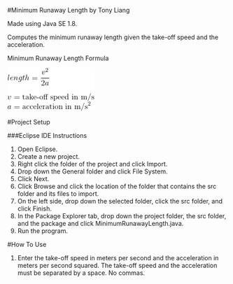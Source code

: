#Minimum Runaway Length by Tony Liang

Made using Java SE 1.8.

Computes the minimum runaway length given the take-off speed and the acceleration.

Minimum Runaway Length Formula

![alt text][logo]

[logo]: https://github.com/tliang1/Java-Practice/raw/master/Practice/Intro-To-Java-8th-Ed-Daniel-Y.-Liang/Chapter-2/Chapter02P24/images/instructions/minimum_runaway_length_formula.png "Minimum Runaway Length Formula"

#Project Setup

###Eclipse IDE Instructions
1. Open Eclipse.
2. Create a new project.
3. Right click the folder of the project and click Import.
4. Drop down the General folder and click File System.
5. Click Next.
6. Click Browse and click the location of the folder that contains the src folder and its files to import.
7. On the left side, drop down the selected folder, click the src folder, and click Finish.
8. In the Package Explorer tab, drop down the project folder, the src folder, and the package and click MinimumRunawayLength.java.
9. Run the program.

#How To Use
1. Enter the take-off speed in meters per second and the acceleration in meters per second squared. The take-off speed and the acceleration must be separated by a space. No commas.